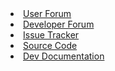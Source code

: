 <li><a href="http://forum.liquibase.org/#Forum/liquibase-users"><span>User Forum</span></a></li>
<li><a href="http://forum.liquibase.org/#Forum/liquibase-development"><span>Developer Forum</span></a></li>
<li><a href="http://liquibase.jira.com"><span>Issue Tracker</span></a></li>
<li><a href="http://github.com/liquibase/liquibase"><span>Source Code</span></a></li>
<li><a href="/development/index.html"><span>Dev Documentation</span></a></li>
